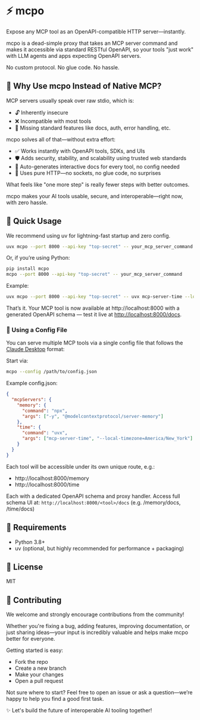 # ⚡️ mcpo

Expose any MCP tool as an OpenAPI-compatible HTTP server—instantly.

mcpo is a dead-simple proxy that takes an MCP server command and makes it accessible via standard RESTful OpenAPI, so your tools "just work" with LLM agents and apps expecting OpenAPI servers.

No custom protocol. No glue code. No hassle.

## 🤔 Why Use mcpo Instead of Native MCP?

MCP servers usually speak over raw stdio, which is:

- 🔓 Inherently insecure
- ❌ Incompatible with most tools
- 🧩 Missing standard features like docs, auth, error handling, etc.

mcpo solves all of that—without extra effort:

- ✅ Works instantly with OpenAPI tools, SDKs, and UIs
- 🛡 Adds security, stability, and scalability using trusted web standards
- 🧠 Auto-generates interactive docs for every tool, no config needed
- 🔌 Uses pure HTTP—no sockets, no glue code, no surprises

What feels like "one more step" is really fewer steps with better outcomes.

mcpo makes your AI tools usable, secure, and interoperable—right now, with zero hassle.

## 🚀 Quick Usage

We recommend using uv for lightning-fast startup and zero config.

```bash
uvx mcpo --port 8000 --api-key "top-secret" -- your_mcp_server_command
```

Or, if you’re using Python:

```bash
pip install mcpo
mcpo --port 8000 --api-key "top-secret" -- your_mcp_server_command
```

Example:

```bash
uvx mcpo --port 8000 --api-key "top-secret" -- uvx mcp-server-time --local-timezone=America/New_York
```

That’s it. Your MCP tool is now available at http://localhost:8000 with a generated OpenAPI schema — test it live at [http://localhost:8000/docs](http://localhost:8000/docs).

### 🔄 Using a Config File

You can serve multiple MCP tools via a single config file that follows the [Claude Desktop](https://modelcontextprotocol.io/quickstart/user) format:

Start via:

```bash
mcpo --config /path/to/config.json
```

Example config.json:

```json
{
  "mcpServers": {
    "memory": {
      "command": "npx",
      "args": ["-y", "@modelcontextprotocol/server-memory"]
    },
    "time": {
      "command": "uvx",
      "args": ["mcp-server-time", "--local-timezone=America/New_York"]
    }
  }
}
```

Each tool will be accessible under its own unique route, e.g.:
- http://localhost:8000/memory
- http://localhost:8000/time

Each with a dedicated OpenAPI schema and proxy handler. Access full schema UI at: `http://localhost:8000/<tool>/docs`  (e.g. /memory/docs, /time/docs)

## 🔧 Requirements

- Python 3.8+
- uv (optional, but highly recommended for performance + packaging)

## 🪪 License

MIT

## 🤝 Contributing

We welcome and strongly encourage contributions from the community!

Whether you're fixing a bug, adding features, improving documentation, or just sharing ideas—your input is incredibly valuable and helps make mcpo better for everyone.

Getting started is easy:

- Fork the repo
- Create a new branch
- Make your changes
- Open a pull request

Not sure where to start? Feel free to open an issue or ask a question—we’re happy to help you find a good first task.

✨ Let's build the future of interoperable AI tooling together!